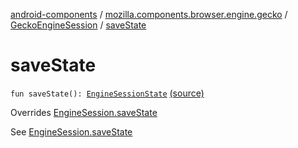 [android-components](../../index.md) / [mozilla.components.browser.engine.gecko](../index.md) / [GeckoEngineSession](index.md) / [saveState](./save-state.md)

# saveState

`fun saveState(): `[`EngineSessionState`](../../mozilla.components.concept.engine/-engine-session-state/index.md) [(source)](https://github.com/mozilla-mobile/android-components/blob/master/components/browser/engine-gecko-beta/src/main/java/mozilla/components/browser/engine/gecko/GeckoEngineSession.kt#L193)

Overrides [EngineSession.saveState](../../mozilla.components.concept.engine/-engine-session/save-state.md)

See [EngineSession.saveState](../../mozilla.components.concept.engine/-engine-session/save-state.md)

